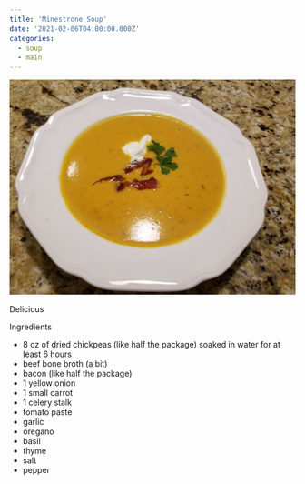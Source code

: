 ```yaml
---
title: 'Minestrone Soup'
date: '2021-02-06T04:00:00.000Z'
categories:
  - soup
  - main
---
```

![](/assets/images/minestrone_soup.jpg)

Delicious

Ingredients

* 8 oz of dried chickpeas (like half the package) soaked in water for at least
  6 hours
* beef bone broth (a bit)
* bacon (like half the package)
* 1 yellow onion
* 1 small carrot
* 1 celery stalk
* tomato paste
* garlic
* oregano
* basil
* thyme
* salt
* pepper


